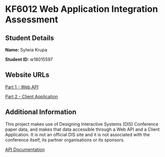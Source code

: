 # KF6012 Web Application Integration Assessment  
## Student Details 
**Name:** Sylwia Krupa 

**Student ID:** w18015597

## Website URLs
[Part 1 - Web API](http://unn-w18015597.newnumyspace.co.uk/kf6012/coursework/part1/api/)

[Part 2 - Client Application](http://unn-w18015597.newnumyspace.co.uk/kf6012/coursework/part2)

## Additional Information 
This project makes use of Designing Interactive Systems (DIS) Conference paper data, and makes that data accessible through a Web API and a Client Application. It is not an official DIS site and it is not associated with the conference itself, its partner organisations or its sponsors.   

[API Documentation](http://unn-w18015597.newnumyspace.co.uk/kf6012/coursework/part1/api/documentation)